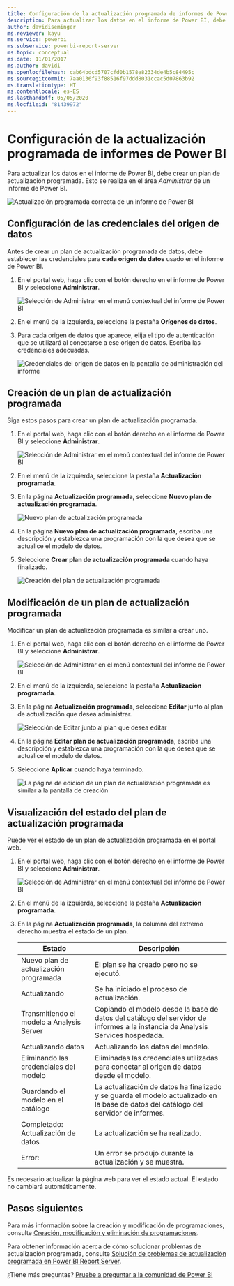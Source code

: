 ```yaml
---
title: Configuración de la actualización programada de informes de Power BI
description: Para actualizar los datos en el informe de Power BI, debe crear un plan de actualización programada.
author: davidiseminger
ms.reviewer: kayu
ms.service: powerbi
ms.subservice: powerbi-report-server
ms.topic: conceptual
ms.date: 11/01/2017
ms.author: davidi
ms.openlocfilehash: cab64bdcd5707cfd0b1578e82334de4b5c84495c
ms.sourcegitcommit: 7aa0136f93f88516f97ddd8031ccac5d07863b92
ms.translationtype: HT
ms.contentlocale: es-ES
ms.lasthandoff: 05/05/2020
ms.locfileid: "81439972"
---
```

# <a name="how-to-configure-power-bi-report-scheduled-refresh"></a>Configuración de la actualización programada de informes de Power BI
Para actualizar los datos en el informe de Power BI, debe crear un plan de actualización programada. Esto se realiza en el área *Administrar* de un informe de Power BI.

![Actualización programada correcta de un informe de Power BI](media/configure-scheduled-refresh/scheduled-refresh-success.png)

## <a name="configure-data-source-credentials"></a>Configuración de las credenciales del origen de datos
Antes de crear un plan de actualización programada de datos, debe establecer las credenciales para **cada origen de datos** usado en el informe de Power BI.

1. En el portal web, haga clic con el botón derecho en el informe de Power BI y seleccione **Administrar**.
   
    ![Selección de Administrar en el menú contextual del informe de Power BI](media/configure-scheduled-refresh/manage-power-bi-report.png)
2. En el menú de la izquierda, seleccione la pestaña **Orígenes de datos**.
3. Para cada origen de datos que aparece, elija el tipo de autenticación que se utilizará al conectarse a ese origen de datos. Escriba las credenciales adecuadas.
   
    ![Credenciales del origen de datos en la pantalla de administración del informe](media/configure-scheduled-refresh/data-source-credentials.png)

## <a name="creating-a-schedule-refresh-plan"></a>Creación de un plan de actualización programada
Siga estos pasos para crear un plan de actualización programada.

1. En el portal web, haga clic con el botón derecho en el informe de Power BI y seleccione **Administrar**.
   
    ![Selección de Administrar en el menú contextual del informe de Power BI](media/configure-scheduled-refresh/manage-power-bi-report.png)
2. En el menú de la izquierda, seleccione la pestaña **Actualización programada**.
3. En la página **Actualización programada**, seleccione **Nuevo plan de actualización programada**.
   
    ![Nuevo plan de actualización programada](media/configure-scheduled-refresh/new-scheduled-refresh-plan.png)
4. En la página **Nuevo plan de actualización programada**, escriba una descripción y establezca una programación con la que desea que se actualice el modelo de datos.
5. Seleccione **Crear plan de actualización programada** cuando haya finalizado.
   
    ![Creación del plan de actualización programada](media/configure-scheduled-refresh/create-scheduled-refresh-plan.png)

## <a name="modifying-a-schedule-refresh-plan"></a>Modificación de un plan de actualización programada
Modificar un plan de actualización programada es similar a crear uno.

1. En el portal web, haga clic con el botón derecho en el informe de Power BI y seleccione **Administrar**.
   
    ![Selección de Administrar en el menú contextual del informe de Power BI](media/configure-scheduled-refresh/manage-power-bi-report.png)
2. En el menú de la izquierda, seleccione la pestaña **Actualización programada**.
3. En la página **Actualización programada**, seleccione **Editar** junto al plan de actualización que desea administrar.
   
    ![Selección de Editar junto al plan que desea editar](media/configure-scheduled-refresh/edit-scheduled-refresh-plan.png)
4. En la página **Editar plan de actualización programada**, escriba una descripción y establezca una programación con la que desea que se actualice el modelo de datos.
5. Seleccione **Aplicar** cuando haya terminado.
   
    ![La página de edición de un plan de actualización programada es similar a la pantalla de creación](media/configure-scheduled-refresh/edit-scheduled-refresh-plan-page.png)

## <a name="viewing-the-status-of-schedule-refresh-plan"></a>Visualización del estado del plan de actualización programada
Puede ver el estado de un plan de actualización programada en el portal web.

1. En el portal web, haga clic con el botón derecho en el informe de Power BI y seleccione **Administrar**.
   
    ![Selección de Administrar en el menú contextual del informe de Power BI](media/configure-scheduled-refresh/manage-power-bi-report.png)
2. En el menú de la izquierda, seleccione la pestaña **Actualización programada**.
3. En la página **Actualización programada**, la columna del extremo derecho muestra el estado de un plan.
   
   | **Estado** | **Descripción** |
   | --- | --- |
   | Nuevo plan de actualización programada |El plan se ha creado pero no se ejecutó. |
   | Actualizando |Se ha iniciado el proceso de actualización. |
   | Transmitiendo el modelo a Analysis Server |Copiando el modelo desde la base de datos del catálogo del servidor de informes a la instancia de Analysis Services hospedada. |
   | Actualizando datos |Actualizando los datos del modelo. |
   | Eliminando las credenciales del modelo |Eliminadas las credenciales utilizadas para conectar al origen de datos desde el modelo. |
   | Guardando el modelo en el catálogo |La actualización de datos ha finalizado y se guarda el modelo actualizado en la base de datos del catálogo del servidor de informes. |
   | Completado: Actualización de datos |La actualización se ha realizado. |
   | Error: |Un error se produjo durante la actualización y se muestra. |

Es necesario actualizar la página web para ver el estado actual. El estado no cambiará automáticamente.

## <a name="next-steps"></a>Pasos siguientes
Para más información sobre la creación y modificación de programaciones, consulte [Creación, modificación y eliminación de programaciones](https://docs.microsoft.com/sql/reporting-services/subscriptions/create-modify-and-delete-schedules).

Para obtener información acerca de cómo solucionar problemas de actualización programada, consulte [Solución de problemas de actualización programada en Power BI Report Server](scheduled-refresh-troubleshoot.md).

¿Tiene más preguntas? [Pruebe a preguntar a la comunidad de Power BI](https://community.powerbi.com/)

